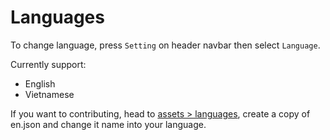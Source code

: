 # Languages

To change language, press `Setting` on header navbar then select `Language`. 

Currently support:
- English
- Vietnamese

If you want to contributing, head to [assets > languages](https://github.com/help-14/mountain/tree/main/assets/languages), create a copy of en.json and change it name into your language.